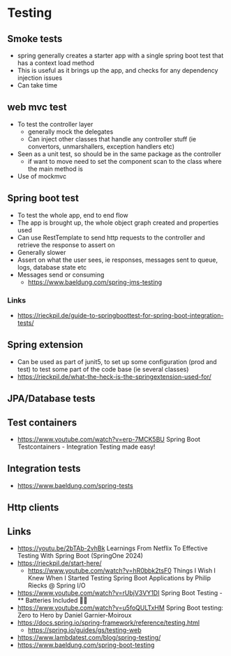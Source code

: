 # Testing

## Smoke tests

- spring generally creates a starter app with a single spring boot test that has a context load method
- This is useful as it brings up the app, and checks for any dependency injection issues
- Can take time

## web mvc test

- To test the controller layer
  - generally mock the delegates 
  - Can inject other classes that handle any controller stuff (ie convertors, unmarshallers, exception handlers etc)
- Seen as a unit test, so should be in the same package as the controller
  - if want to move need to set the component scan to the class where the main method is
- Use of mockmvc

## Spring boot test

- To test the whole app, end to end flow
- The app is brought up, the whole object graph created and properties used
- Can use RestTemplate to send http requests to the controller and retrieve the response to assert on
- Generally slower
- Assert on what the user sees, ie responses, messages sent to queue, logs, database state etc
- Messages send or consuming
  - https://www.baeldung.com/spring-jms-testing

### Links 

- https://rieckpil.de/guide-to-springboottest-for-spring-boot-integration-tests/

## Spring extension

- Can be used as part of junit5, to set up some configuration (prod and test) to test some part of the code base (ie several classes)
- https://rieckpil.de/what-the-heck-is-the-springextension-used-for/
## JPA/Database tests 

## Test containers
- https://www.youtube.com/watch?v=erp-7MCK5BU  Spring Boot Testcontainers - Integration Testing made easy!

## Integration tests
- https://www.baeldung.com/spring-tests 

## Http clients 
## Links 

- https://youtu.be/2bTAb-2vhBk  Learnings From Netflix To Effective Testing With Spring Boot (SpringOne 2024) 
- https://rieckpil.de/start-here/
  - https://www.youtube.com/watch?v=hR0bbk2tsF0  Things I Wish I Knew When I Started Testing Spring Boot Applications by Philip Riecks @ Spring I/O 
- https://www.youtube.com/watch?v=rUbjV3VY1DI  Spring Boot Testing - ** Batteries Included 🔋🔋 
- https://www.youtube.com/watch?v=u5foQULTxHM  Spring Boot testing: Zero to Hero by Daniel Garnier-Moiroux
- https://docs.spring.io/spring-framework/reference/testing.html
  - https://spring.io/guides/gs/testing-web
- https://www.lambdatest.com/blog/spring-testing/
- https://www.baeldung.com/spring-boot-testing
